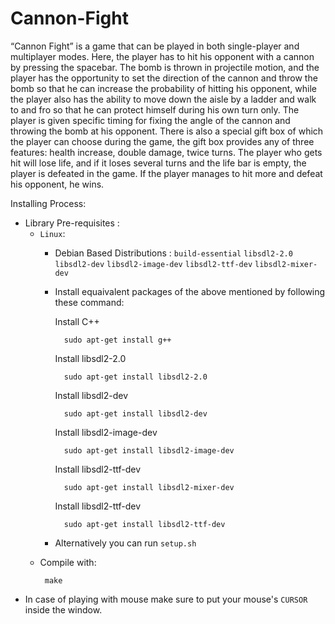 # Cannon-Fight

“Cannon Fight” is a game that can be played in both single-player and multiplayer modes. Here, the player has to hit his opponent with a cannon by pressing the spacebar. The bomb is thrown in projectile motion, and the player has the opportunity to set the direction of the cannon and throw the bomb so that he can increase the probability of hitting his opponent, while the player also has the ability to move down the aisle by a ladder and walk to and fro so that he can protect himself during his own turn only. The player is given specific timing for fixing the angle of the cannon and throwing the bomb at his opponent. There is also a special gift box of  which the player can choose during the game, the gift box provides any of three features: health increase, double damage, twice turns. The player who gets hit will lose life, and if it loses several turns and the life bar is empty, the player is defeated in the game. If the player manages to hit more and defeat his opponent, he wins. 

Installing Process:
* Library Pre-requisites : 
  * ```Linux```:
    * Debian Based Distributions : 
       ```build-essential``` ```libsdl2-2.0```  ```libsdl2-dev``` ```libsdl2-image-dev``` ```libsdl2-ttf-dev``` ```libsdl2-mixer-dev```
    * Install equaivalent packages of the above mentioned by following these command:
      
      Install C++
      ``` 
        sudo apt-get install g++
      ```
      Install libsdl2-2.0
      ``` 
        sudo apt-get install libsdl2-2.0
      ```
      Install libsdl2-dev
      ``` 
        sudo apt-get install libsdl2-dev
      ```
      Install libsdl2-image-dev
      ``` 
        sudo apt-get install libsdl2-image-dev
      ```
      Install libsdl2-ttf-dev
      ``` 
        sudo apt-get install libsdl2-mixer-dev
      ```
      Install libsdl2-ttf-dev
      ``` 
        sudo apt-get install libsdl2-ttf-dev
      ```

    * Alternatively you can run ```setup.sh```
  * Compile with:
      ```
       make 
      ``` 
* In case of playing with mouse make sure to put your mouse's  ```CURSOR``` inside the window.
